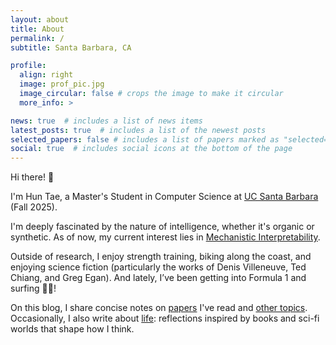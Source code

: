 ```yaml
---
layout: about
title: About
permalink: /
subtitle: Santa Barbara, CA

profile:
  align: right
  image: prof_pic.jpg
  image_circular: false # crops the image to make it circular
  more_info: >

news: true  # includes a list of news items
latest_posts: true  # includes a list of the newest posts
selected_papers: false # includes a list of papers marked as "selected={true}"
social: true  # includes social icons at the bottom of the page
---
```


Hi there! 👋

I'm Hun Tae, a Master's Student in Computer Science at [UC Santa Barbara](https://www.ucsb.edu/) (Fall 2025).

I'm deeply fascinated by the nature of intelligence, whether it's organic or synthetic. As of now, my current interest lies in [Mechanistic Interpretability](https://transformer-circuits.pub/).

Outside of research, I enjoy strength training, biking along the coast, and enjoying science fiction (particularly the works of Denis Villeneuve, Ted Chiang, and Greg Egan). And lately, I’ve been getting into Formula 1 and surfing 🏄‍♂️!

On this blog, I share concise notes on [papers](/blog/category/paper/) I've read and [other topics](/blog/category/blog/). Occasionally, I also write about [life](/blog/tag/life/): reflections inspired by books and sci-fi worlds that shape how I think.
